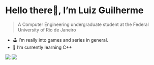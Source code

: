 Hello there👋, I’m Luiz Guilherme
=====
>A Computer Engineering undergraduate student at the Federal University of Rio de Janeiro
- 🕹 I’m really into games and series in general.
- 🌱 I’m currently learning C++

<div>

 <a href="https://steamcommunity.com/id/ziuLGAP/" target="_blank"><img src="https://img.shields.io/badge/Steam-000000?style=for-the-badge&logo=steam&logoColor=white" target="_blank"></a> 
  <a href = "mailto:luizgapires@gmail.com"><img src="https://img.shields.io/badge/-Gmail-%23333?style=for-the-badge&logo=gmail&logoColor=white" target="_blank"></a>

 
</div>
